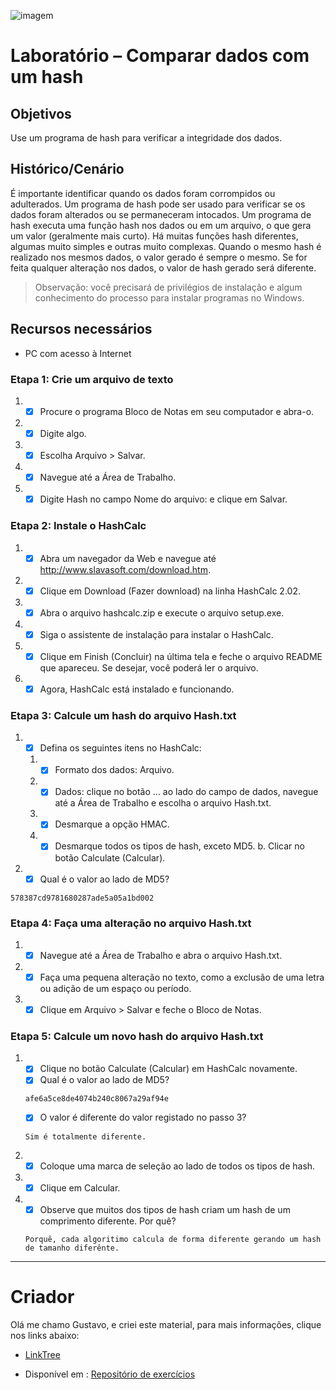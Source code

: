 ![imagem](/home/gustavo/Documentos/wordpress/materialEstudo/cisco.png)

# Laboratório – Comparar dados com um hash 

## Objetivos 

Use um programa de hash para verificar a integridade dos dados. 

## Histórico/Cenário 

É importante identificar quando os dados foram corrompidos ou adulterados. Um programa de hash pode ser usado para verificar se os dados foram alterados ou se permaneceram intocados. Um programa de hash executa uma função hash nos dados ou em um arquivo, o que gera um valor (geralmente mais curto). Há muitas funções hash diferentes, algumas muito simples e outras muito complexas. Quando o mesmo hash é realizado nos mesmos dados, o valor gerado é sempre o mesmo. Se for feita qualquer alteração nos dados, o valor de hash gerado será diferente. 

>  Observação: você precisará de privilégios de instalação e algum conhecimento do processo para instalar programas no Windows. 

## Recursos necessários 

* PC com acesso à Internet 

### Etapa 1: Crie um arquivo de texto 

1. - [x] Procure o programa Bloco de Notas em seu computador e abra-o.  
1. - [x]  Digite algo. 
1. - [x]  Escolha Arquivo > Salvar. 
1. - [x]  Navegue até a Área de Trabalho. 
1. - [x]  Digite Hash no campo Nome do arquivo: e clique em Salvar. 

### Etapa 2: Instale o HashCalc 

1. - [x]  Abra um navegador da Web e navegue até http://www.slavasoft.com/download.htm. 
1. - [x]  Clique em Download (Fazer download) na linha HashCalc 2.02. 
1. - [x]  Abra o arquivo hashcalc.zip e execute o arquivo setup.exe. 
1. - [x]  Siga o assistente de instalação para instalar o HashCalc. 
1. - [x]  Clique em Finish (Concluir) na última tela e feche o arquivo README que apareceu. Se desejar, você poderá ler o arquivo. 
1. - [x]  Agora, HashCalc está instalado e funcionando. 

### Etapa 3: Calcule um hash do arquivo Hash.txt 

1. - [x]  Defina os seguintes itens no HashCalc: 
    1. - [x]  Formato dos dados: Arquivo. 
    1. - [x]  Dados: clique no botão ... ao lado do campo de dados, navegue até a Área de Trabalho e escolha o arquivo Hash.txt. 
    1. - [x]  Desmarque a opção HMAC. 
    1. - [x]  Desmarque todos os tipos de hash, exceto MD5. b. Clicar no botão Calculate (Calcular). 
1. - [x]  Qual é o valor ao lado de MD5?
```
578387cd9781680287ade5a05a1bd002
```

### Etapa 4: Faça uma alteração no arquivo Hash.txt 

1. - [x]  Navegue até a Área de Trabalho e abra o arquivo Hash.txt. 
1. - [x]  Faça uma pequena alteração no texto, como a exclusão de uma letra ou adição de um espaço ou período. 
1. - [x] Clique em Arquivo > Salvar e feche o Bloco de Notas.

### Etapa 5: Calcule um novo hash do arquivo Hash.txt 

1. - [x]  Clique no botão Calculate (Calcular) em HashCalc novamente. 
	- [x] Qual é o valor ao lado de MD5? 
	```
	afe6a5ce8de4074b240c8067a29af94e
	```
	- [x] O valor é diferente do valor registado no passo 3? 
	```
	Sim é totalmente diferente.
	```
1. - [x] Coloque uma marca de seleção ao lado de todos os tipos de hash. 
1. - [x]  Clique em Calcular. 
1. - [x]  Observe que muitos dos tipos de hash criam um hash de um comprimento diferente. Por quê? 
	```
	Porquê, cada algoritimo calcula de forma diferente gerando um hash de tamanho diferênte.
	```



***

# Criador
Olá me chamo Gustavo, e criei este material, para mais informações, clique nos links abaixo:

* [LinkTree](https://www.linktree.com.br/gusleaooliveira)


* Disponível em : [Repositório de exercícios](https://github.com/gusleaooliveira/materialEstudo)